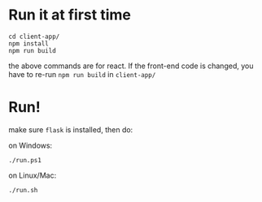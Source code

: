 # Run it at first time
```
cd client-app/
npm install
npm run build
```
the above commands are for react. If the front-end code is changed, you have to re-run `npm run build` in `client-app/`
# Run!
make sure `flask` is installed, then do:

on Windows:
```
./run.ps1
```

on Linux/Mac:
```
./run.sh
```
